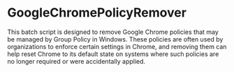 # GoogleChromePolicyRemover
This batch script is designed to remove Google Chrome policies that may be managed by Group Policy in Windows. These policies are often used by organizations to enforce certain settings in Chrome, and removing them can help reset Chrome to its default state on systems where such policies are no longer required or were accidentally applied.
